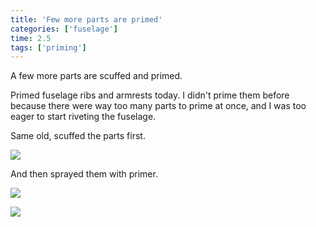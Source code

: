```yaml
---
title: 'Few more parts are primed'
categories: ['fuselage']
time: 2.5
tags: ['priming']
---
```


A few more parts are scuffed and primed.

<!-- more -->

Primed fuselage ribs and armrests today. I didn't prime them before because there were way too many parts to prime at once, and I was too eager to start riveting the fuselage.

Same old, scuffed the parts first.

![](0-parts-scuffed.jpeg)

And then sprayed them with primer.

![](1-parts-primed-1.jpeg)

![](2-parts-primed-2.jpeg)
